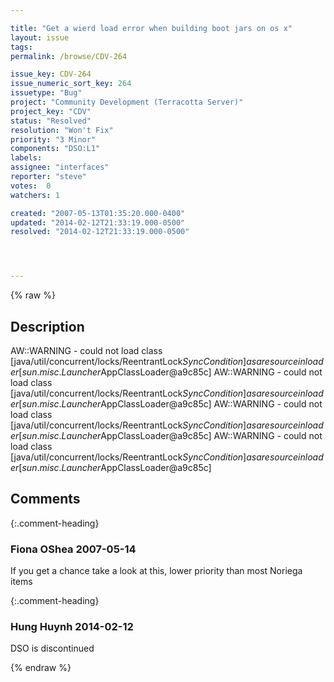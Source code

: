 ```yaml
---

title: "Get a wierd load error when building boot jars on os x"
layout: issue
tags: 
permalink: /browse/CDV-264

issue_key: CDV-264
issue_numeric_sort_key: 264
issuetype: "Bug"
project: "Community Development (Terracotta Server)"
project_key: "CDV"
status: "Resolved"
resolution: "Won't Fix"
priority: "3 Minor"
components: "DSO:L1"
labels: 
assignee: "interfaces"
reporter: "steve"
votes:  0
watchers: 1

created: "2007-05-13T01:35:20.000-0400"
updated: "2014-02-12T21:33:19.000-0500"
resolved: "2014-02-12T21:33:19.000-0500"




---
```


{% raw %}

## Description

<div markdown="1" class="description">

AW::WARNING - could not load class [java/util/concurrent/locks/ReentrantLock$SyncCondition] as a resource in loader [sun.misc.Launcher$AppClassLoader@a9c85c]
AW::WARNING - could not load class [java/util/concurrent/locks/ReentrantLock$SyncCondition] as a resource in loader [sun.misc.Launcher$AppClassLoader@a9c85c]
AW::WARNING - could not load class [java/util/concurrent/locks/ReentrantLock$SyncCondition] as a resource in loader [sun.misc.Launcher$AppClassLoader@a9c85c]
AW::WARNING - could not load class [java/util/concurrent/locks/ReentrantLock$SyncCondition] as a resource in loader [sun.misc.Launcher$AppClassLoader@a9c85c]

</div>

## Comments


{:.comment-heading}
### **Fiona OShea** <span class="date">2007-05-14</span>

<div markdown="1" class="comment">

If you get a chance take a look at this, lower priority than most Noriega items

</div>


{:.comment-heading}
### **Hung Huynh** <span class="date">2014-02-12</span>

<div markdown="1" class="comment">

DSO is discontinued

</div>



{% endraw %}

